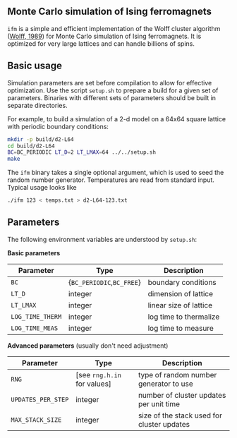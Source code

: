 Monte Carlo simulation of Ising ferromagnets
-------------------------------------------------------------------------------

`ifm` is a simple and efficient implementation of the Wolff cluster algorithm
([Wolff, 1989](http://dx.doi.org/10.1103%2FPhysRevLett.62.361))
for Monte Carlo simulation of Ising ferromagnets. It is optimized for very
large lattices and can handle billions of spins.

Basic usage
-------------------------------------------------------------------------------

Simulation parameters are set before compilation to allow for effective
optimization. Use the script `setup.sh` to prepare a build for a given set of
parameters. Binaries with different sets of parameters should be built in
separate directories.

For example, to build a simulation of a 2-d model on a 64x64 square lattice
with periodic boundary conditions:

```bash
mkdir -p build/d2-L64
cd build/d2-L64
BC=BC_PERIODIC LT_D=2 LT_LMAX=64 ../../setup.sh
make
```

The `ifm` binary takes a single optional argument, which is used to seed the
random number generator. Temperatures are read from standard input. Typical
usage looks like

```bash
./ifm 123 < temps.txt > d2-L64-123.txt
```

Parameters
-------------------------------------------------------------------------------

The following environment variables are understood by `setup.sh`:

__Basic parameters__

 Parameter          | Type                      | Description
 ------------------ | ------------------------- | -----------
 `BC`               | {`BC_PERIODIC`,`BC_FREE`} | boundary conditions
 `LT_D`             | integer                   | dimension of lattice
 `LT_LMAX`          | integer                   | linear size of lattice
 `LOG_TIME_THERM`   | integer                   | log time to thermalize
 `LOG_TIME_MEAS`    | integer                   | log time to measure

__Advanced parameters__ (usually don't need adjustment)

 Parameter          | Type                          | Description
 ------------------ | ----------------------------- | -----------
 `RNG`              | [see `rng.h.in` for values]   | type of random number generator to use
 `UPDATES_PER_STEP` | integer                       | number of cluster updates per unit time
 `MAX_STACK_SIZE`   | integer                       | size of the stack used for cluster updates

